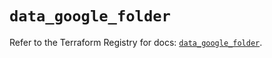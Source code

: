 # `data_google_folder`

Refer to the Terraform Registry for docs: [`data_google_folder`](https://registry.terraform.io/providers/hashicorp/google-beta/6.11.2/docs/data-sources/google_folder).
